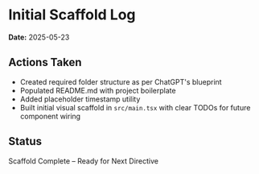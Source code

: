 # Initial Scaffold Log

**Date:** 2025-05-23

## Actions Taken

- Created required folder structure as per ChatGPT's blueprint
- Populated README.md with project boilerplate
- Added placeholder timestamp utility
- Built initial visual scaffold in `src/main.tsx` with clear TODOs for future component wiring

## Status

Scaffold Complete – Ready for Next Directive
